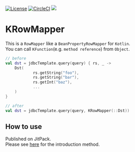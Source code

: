 [![License](https://img.shields.io/badge/License-Apache%202.0-blue.svg)](https://opensource.org/licenses/Apache-2.0)
[![CircleCI](https://circleci.com/gh/ProjectMapK/KRowMapper.svg?style=svg)](https://circleci.com/gh/ProjectMapK/KRowMapper)
[![](https://jitci.com/gh/ProjectMapK/KRowMapper/svg)](https://jitci.com/gh/ProjectMapK/KRowMapper)

KRowMapper
====
This is a `RowMapper` like a `BeanPropertyRowMapper` for `Kotlin`.  
You can call `KFunction`(e.g. `method reference`) from `Object`.

```kotlin
// before
val dst = jdbcTemplate.query(query) { rs, _ ->
    Dst(
            rs.getString("foo"),
            rs.getString("bar"),
            rs.getInt("baz"),
            ...
    )
}

// after
val dst = jdbcTemplate.query(query, KRowMapper(::Dst))
```

## How to use
Published on JitPack.  
Please see [here](https://jitpack.io/#ProjectMapK/KRowMapper/) for the introduction method.  
